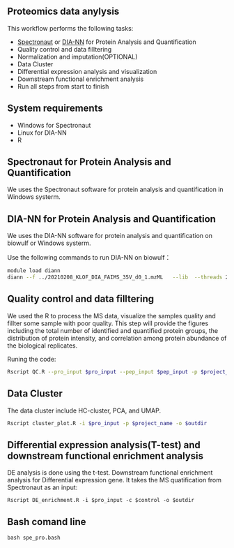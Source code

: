 
## Proteomics data anylysis 

This workflow performs the following tasks:
- [Spectronaut](https://biognosys.com/resources/spectronaut-the-deepest-proteome-coverage-available/) or [DIA-NN](https://github.com/vdemichev/DiaNN) for Protein Analysis and Quantification
- Quality control and data filltering
- Normalization and imputation(OPTIONAL)
- Data Cluster
- Differential expression analysis and visualization
- Downstream functional enrichment analysis
- Run all steps from start to finish

## System requirements
- Windows for Spectronaut
- Linux for DIA-NN
- R 


## Spectronaut for Protein Analysis and Quantification
We uses the Spectronaut software for protein analysis and quantification in Windows systerm.

## DIA-NN for Protein Analysis and Quantification
We uses the DIA-NN software for protein analysis and quantification on biowulf or Windows systerm.

Use the following commands to run DIA-NN on biowulf：
``` bash
module load diann
diann --f ../20210208_KLOF_DIA_FAIMS_35V_d0_1.mzML   --lib  --threads 24 --verbose 1 --out ./report.tsv --qvalue 0.01 --matrices --out-lib ./report-lib.tsv --gen-spec-lib --predictor --fasta ../uniprot-proteome_Human_UP000005640_20191105.fasta --fasta-search --min-fr-mz 200 --max-fr-mz 2000 --met-excision --cut K*,R* --missed-cleavages 2 --min-pep-len 7 --max-pep-len 52 --min-pr-mz 300 --max-pr-mz 1800 --min-pr-charge 1 --max-pr-charge 4 --unimod4 --var-mods 5 --var-mod UniMod:35,15.994915,M --var-mod UniMod:1,42.010565,*n --monitor-mod UniMod:1 --reanalyse --relaxed-prot-inf --smart-profiling --peak-center --no-ifs-removal 
``` 

## Quality control and data filltering
We used the R to process the MS data, visualize the samples quality and fillter some sample with poor quality. This step will provide the figures including the total number of identified and quantified protein groups, the distribution of protein intensity, and correlation among protein abundance of the biological replicates.

Runing the code:
``` bash
Rscript QC.R --pro_input $pro_input --pep_input $pep_input -p $project_name -o $outdir
``` 

## Data Cluster
The data cluster include HC-cluster, PCA, and UMAP.

``` bash
Rscript cluster_plot.R -i $pro_input -p $project_name -o $outdir
``` 


## Differential expression analysis(T-test) and downstream functional enrichment analysis
DE analysis is done using the t-test. Downstream functional enrichment analysis for Differential expression gene. It takes the MS quatification from Spectronaut as an input:
```
Rscript DE_enrichment.R -i $pro_input -c $control -o $outdir 
```

## Bash comand line

```
bash spe_pro.bash
```

